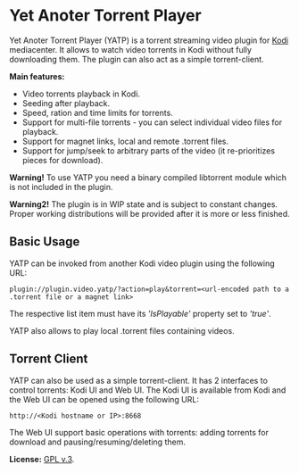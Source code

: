 # Yet Anoter Torrent Player

Yet Anoter Torrent Player (YATP) is a torrent streaming video plugin for [Kodi](http://kodi.tv) mediacenter.
It allows to watch video torrents in Kodi without fully downloading them. The plugin can also act as a simple
torrent-client.

**Main features:**

- Video torrents playback in Kodi.
- Seeding after playback.
- Speed, ration and time limits for torrents.
- Support for multi-file torrents - you can select individual video files for playback.
- Support for magnet links, local and remote .torrent files.
- Support for jump/seek to arbitrary parts of the video (it re-prioritizes pieces for download).

**Warning!** To use YATP you need a binary compiled libtorrent module which is not included in the plugin.

**Warning2!** The plugin is in WIP state and is subject to constant changes. Proper working distributions
will be provided after it is more or less finished.
## Basic Usage
YATP can be invoked from another Kodi video plugin using the following URL:
```
plugin://plugin.video.yatp/?action=play&torrent=<url-encoded path to a .torrent file or a magnet link>
```
The respective list item must have its *'IsPlayable'* property set to *'true'*.

YATP also allows to play local .torrent files containing videos.
## Torrent Client
YATP can also be used as a simple torrent-client. It has 2 interfaces to control torrents: Kodi UI and Web UI.
The Kodi UI is available from Kodi and the Web UI can be opened using the following URL:
```
http://<Kodi hostname or IP>:8668
```
The Web UI support basic operations with torrents: adding torrents for download and pausing/resuming/deleting them.

**License:** [GPL v.3](http://www.gnu.org/licenses/gpl-3.0.en.html).

